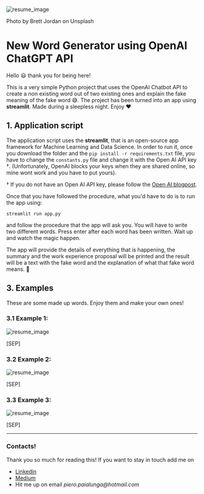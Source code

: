 ![resume_image](https://user-images.githubusercontent.com/55837093/222734477-68047408-8b1c-45f6-ac15-fc83f798c376.jpeg)

Photo by Brett Jordan on Unsplash

# New Word Generator using OpenAI ChatGPT API 
Hello :smiley: thank you for being here!

This is a very simple Python project that uses the OpenAI Chatbot API to create a non existing word out of two existing ones and explain the fake meaning of the fake word 😅. The project has been turned into an app using **streamlit**.  Made during a sleepless night. Enjoy ❤️

## 1. Application script

The application script uses the __streamlit__, that is an open-source app framework for Machine Learning and Data Science. 
In order to run it, once you download the folder and the ```pip install -r requirements.txt``` file, you have to change the ```constants.py``` file and change it with the Open AI API key †. (Unfortunately, OpenAI blocks your keys when they are shared online, so mine wont work and you have to put yours).

† If you do not have an Open AI API key, please follow the [Open AI blogpost](https://openai.com/blog/openai-api/).

Once that you have followed the procedure, what you'd have to do is to run the app using:

```streamlit run app.py```

and follow the procedure that the app will ask you. You will have to write two different words. Press enter after each word has been written. Wait up and watch the magic happen. 

The app will provide the details of everything that is happening, the summary and the work experience proposal will be printed and the result will be a text with the fake word and the explanation of what that fake word means. :rocket:



## 3. Examples

These are some made up words. Enjoy them and make your own ones!

### 3.1 Example 1: 

![resume_image](https://user-images.githubusercontent.com/55837093/222734852-884a0dc0-c01e-42c1-9902-1e0e5403d3e7.png)

[SEP]

### 3.2 Example 2: 
![resume_image](https://user-images.githubusercontent.com/55837093/222734852-884a0dc0-c01e-42c1-9902-1e0e5403d3e7.png)

[SEP]

### 3.3 Example 3: 

![resume_image](https://user-images.githubusercontent.com/55837093/222734852-884a0dc0-c01e-42c1-9902-1e0e5403d3e7.png)

[SEP]
***

### Contacts!

Thank you so much for reading this! If you want to stay in touch add me on 

* [Linkedin](https://www.linkedin.com/in/pieropaialunga/)
* [Medium](https://piero-paialunga.medium.com/)
* Hit me up on email _piero.paialunga@hotmail.com_
